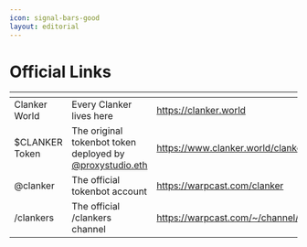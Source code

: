 ```yaml
---
icon: signal-bars-good
layout: editorial
---
```


# Official Links

<table data-header-hidden data-full-width="true"><thead><tr><th></th><th></th><th></th></tr></thead><tbody><tr><td>Clanker World</td><td>Every Clanker lives here</td><td><a href="https://clanker.world">https://clanker.world</a></td></tr><tr><td>$CLANKER Token</td><td>The original tokenbot token deployed by <a href="https://warpcast.com/proxystudio.eth">@proxystudio.eth</a></td><td><a href="https://www.clanker.world/clanker/0x1bc0c42215582d5A085795f4baDbaC3ff36d1Bcb">https://www.clanker.world/clanker/0x1bc0c42215582d5A085795f4baDbaC3ff36d1Bcb</a></td></tr><tr><td>@clanker</td><td>The official tokenbot account</td><td><a href="https://warpcast.com/clanker">https://warpcast.com/clanker</a></td></tr><tr><td>/clankers</td><td>The official /clankers channel</td><td><a href="https://warpcast.com/~/channel/clankers">https://warpcast.com/~/channel/clankers</a></td></tr></tbody></table>
